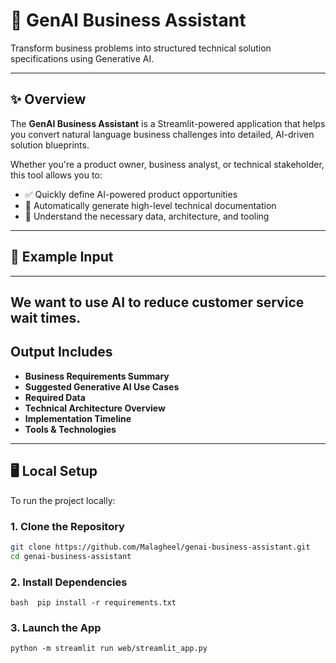 # 🤖 GenAI Business Assistant

Transform business problems into structured technical solution specifications using Generative AI.

---

## ✨ Overview

The **GenAI Business Assistant** is a Streamlit-powered application that helps you convert natural language business challenges into detailed, AI-driven solution blueprints.

Whether you're a product owner, business analyst, or technical stakeholder, this tool allows you to:

- ✅ Quickly define AI-powered product opportunities
- 🚀 Automatically generate high-level technical documentation
- 🧠 Understand the necessary data, architecture, and tooling

---

## 💬 Example Input


---
## We want to use AI to reduce customer service wait times.

##  Output Includes

- **Business Requirements Summary**
- **Suggested Generative AI Use Cases**
- **Required Data**
- **Technical Architecture Overview**
- **Implementation Timeline**
- **Tools & Technologies**

---

## 🖥️ Local Setup

To run the project locally:

### 1. Clone the Repository

```bash
git clone https://github.com/Malagheel/genai-business-assistant.git
cd genai-business-assistant
```
### 2. Install Dependencies
```
bash  pip install -r requirements.txt
```
### 3. Launch the App
```
python -m streamlit run web/streamlit_app.py
```
